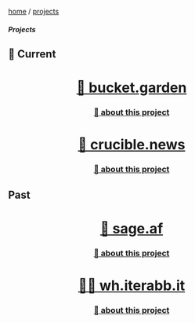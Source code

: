 <a href="/">home</a> / <a href="/projects">projects</a>
<div class="rainbow-retro"></div>
<h5 class="header-rainbow-retro">Projects</h5>

## 🚧 Current  

<div align="center">
  <p></p>
    <h1 width="100%"><a href="https://bucket.garden">🌱 bucket.garden</a></h1>
    <h3 width="100%"><a href="/projects/garden">📝 about this project</a></h3>
  <p></p>
    <h1 width="100%"><a href="https://crucible.news">🔩 crucible.news</a></h1>
    <h3 width="100%"><a href="/projects/crucible">📝 about this project</a></h3>
  <p></p>
</div>

## Past  

<div align="center">
  <p></p>
    <h1 width="100%"><a href="https://sage.af">🔮 sage.af</a></h1>
    <h3 width="100%"><a href="/projects/sage">📝 about this project</a></h3>
  <p></p>
    <h1 width="100%"><a href="https://wh.iterabb.it">🧑‍💻 wh.iterabb.it</a></h1>
    <h3 width="100%"><a href="/projects/whiterabbit">📝 about this project</a></h3>
  <p></p>
</div>
